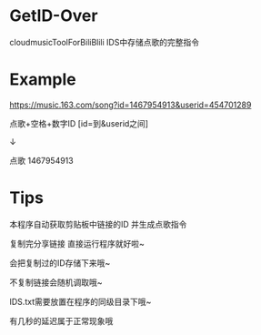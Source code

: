 
# GetID-Over
cloudmusicToolForBiliBlili
IDS中存储点歌的完整指令

# Example
https://music.163.com/song?id=1467954913&userid=454701289

点歌+空格+数字ID [id=到&userid之间]

↓

点歌 1467954913

# Tips
本程序自动获取剪贴板中链接的ID 并生成点歌指令

复制完分享链接 直接运行程序就好啦~

会把复制过的ID存储下来哦~

不复制链接会随机调取哦~

IDS.txt需要放置在程序的同级目录下哦~

有几秒的延迟属于正常现象哦
